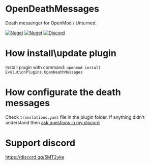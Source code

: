 # OpenDeathMessages
Death messenger for OpenMod / Unturned.

[![Nuget](https://img.shields.io/nuget/v/EvolutionPlugins.OpenDeathMessages?style=for-the-badge)](https://www.nuget.org/packages/EvolutionPlugins.OpenDeathMessages/)
[![Nuget](https://img.shields.io/nuget/dt/EvolutionPlugins.OpenDeathMessages?style=for-the-badge)](https://www.nuget.org/packages/EvolutionPlugins.OpenDeathMessages/)
[![Discord](https://img.shields.io/discord/764502843906064434?label=discord&style=for-the-badge)](https://discord.gg/5MT2yke)

# How install\update plugin
Install plugin with command: `openmod install EvolutionPlugins.OpenDeathMessages`

# How configurate the death messages
Check `translations.yaml` file in the plugin folder. If anything didn't understand then [ask questions in my discord](https://github.com/EvolutionPlugins/OpenDeathMessages#support-discord)

# Support discord
https://discord.gg/5MT2yke
